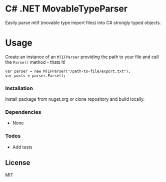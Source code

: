 # C# .NET MovableTypeParser

Easily parse mtif (movable type import files) into C# strongly typed objects.

# Usage
Create an instance of an `MTIFParser` providing the path to your file and call the `Parse()` method - thats it!
```
var parser = new MTIFParser("/path-to-file/export.txt");
var posts = parser.Parse();
```

### Installation

Install package from nuget.org or clone repository and build locally.

### Dependencies

- None

### Todos

 - Add tests

License
----

MIT